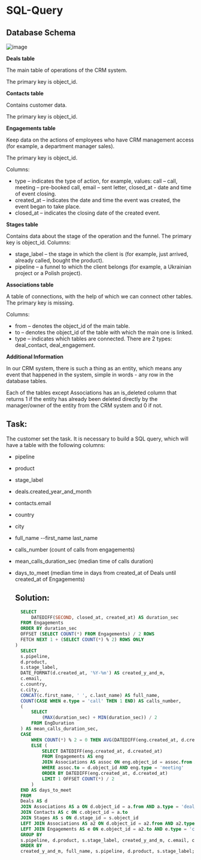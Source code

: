 # SQL-Query
## Database Schema
![image](https://github.com/danifuij/SQL-Query/assets/124475097/01c8c417-0ee1-4c1f-a8eb-16e1a64fc826)

**Deals table**

The main table of operations of the CRM system.

The primary key is object_id.

**Contacts table**

Contains customer data.

The primary key is object_id.

**Engagements table**

Keep data on the actions of employees who have CRM management access (for example, a department manager
sales).

The primary key is object_id.

Columns:
- type – indicates the type of action, for example, values: call – call, meeting – pre-booked call, email –
sent letter, closed_at - date and time of event closing.
- created_at – indicates the date and time the event was created, the event began to take place.
- closed_at – indicates the closing date of the created event.
  
**Stages table**

Contains data about the stage of the operation and the funnel.
The primary key is object_id.
Columns:
- stage_label – the stage in which the client is (for example, just arrived, already called, bought the product).
- pipeline – a funnel to which the client belongs (for example, a Ukrainian project or a Polish project).
  
**Associations table**

A table of connections, with the help of which we can connect other tables. 
The primary key is missing.

Columns:
- from – denotes the object_id of the main table.
- to – denotes the object_id of the table with which the main one is linked.
- type – indicates which tables are connected. There are 2 types: deal_contact, deal_engagement.

**Additional Information**

In our CRM system, there is such a thing as an entity, which means any event that happened in the system, simple
in words - any row in the database tables.

Each of the tables except Associations has an is_deleted column that returns 1 if the entity has already been deleted
directly by the manager/owner of the entity from the CRM system and 0 if not.

## Task:

The customer set the task. It is necessary to build a SQL query, which will have a table with the following columns:
- pipeline
- product
- stage_label
- deals.created_year_and_month
- contacts.email
- country
- city
- full_name --first_name last_name
- calls_number (count of calls from engagements)
- mean_calls_duration_sec (median time of calls duration)
- days_to_meet (median time in days from created_at of Deals until created_at of Engagements)

  ## Solution:
  
  ```SQL WITH EngDuration AS (
    SELECT
        DATEDIFF(SECOND, closed_at, created_at) AS duration_sec
    FROM Engagements
    ORDER BY duration_sec
    OFFSET (SELECT COUNT(*) FROM Engagements) / 2 ROWS
    FETCH NEXT 1 + (SELECT COUNT(*) % 2) ROWS ONLY
  )
    SELECT
    s.pipeline,
    d.product,
    s.stage_label,
    DATE_FORMAT(d.created_at, '%Y-%m') AS created_y_and_m,
    c.email,
    c.country,
    c.city,
    CONCAT(c.first_name, ' ', c.last_name) AS full_name,
    COUNT(CASE WHEN e.type = 'call' THEN 1 END) AS calls_number,
    (
        SELECT
            (MAX(duration_sec) + MIN(duration_sec)) / 2
        FROM EngDuration
    ) AS mean_calls_duration_sec,
    CASE
        WHEN COUNT(*) % 2 = 0 THEN AVG(DATEDIFF(eng.created_at, d.created_at))
        ELSE (
            SELECT DATEDIFF(eng.created_at, d.created_at)
            FROM Engagements AS eng
            JOIN Associations AS assoc ON eng.object_id = assoc.from AND assoc.type = 'deal_engagement'
            WHERE assoc.to = d.object_id AND eng.type = 'meeting'
            ORDER BY DATEDIFF(eng.created_at, d.created_at)
            LIMIT 1 OFFSET COUNT(*) / 2
        )
    END AS days_to_meet
    FROM
    Deals AS d
    JOIN Associations AS a ON d.object_id = a.from AND a.type = 'deal_contact'
    JOIN Contacts AS c ON c.object_id = a.to
    JOIN Stages AS s ON d.stage_id = s.object_id
    LEFT JOIN Associations AS a2 ON d.object_id = a2.from AND a2.type = 'deal_engagement'
    LEFT JOIN Engagements AS e ON e.object_id = a2.to AND e.type = 'call'
    GROUP BY
    s.pipeline, d.product, s.stage_label, created_y_and_m, c.email, c.country, c.city, full_name
    ORDER BY
    created_y_and_m, full_name, s.pipeline, d.product, s.stage_label;
    ```
